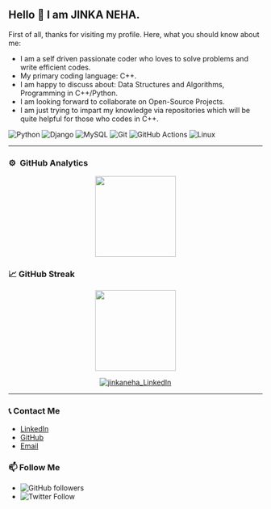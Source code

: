 ## Hello 👋 I am JINKA NEHA.



First of all, thanks for visiting my profile. Here, what you should know about me:

- I am a self driven passionate coder who loves to solve problems and write efficient codes.
- My primary coding language: C++.
- I am happy to discuss about: Data Structures and Algorithms, Programming in C++/Python.
- I am looking forward to collaborate on Open-Source Projects.
- I am just trying to impart my knowledge via repositories which will be quite helpful for those who codes in C++. 

<!-- ----------- TECH STACK SECTION ------------ -->


![Python](https://img.shields.io/badge/python-3670A0?style=for-the-badge&logo=python&logoColor=ffdd54) 
![Django](https://img.shields.io/badge/django-%23092E20.svg?style=for-the-badge&logo=django&logoColor=white) ![MySQL](https://img.shields.io/badge/mysql-%2300f.svg?style=for-the-badge&logo=mysql&logoColor=white) ![Git](https://img.shields.io/badge/git-%23F05033.svg?style=for-the-badge&logo=git&logoColor=white) ![GitHub Actions](https://img.shields.io/badge/githubactions-%232671E5.svg?style=for-the-badge&logo=githubactions&logoColor=white) ![Linux](https://img.shields.io/badge/Linux-FCC624?style=for-the-badge&logo=linux&logoColor=black)

<hr>

<!-- ----------- TECH STACK SECTION END------------ -->


### ⚙️ &nbsp;GitHub Analytics
<p align="center">
<a href="https://github.com/jinkaneha">
  <img height="160em" src="https://github-readme-stats-eight-theta.vercel.app/api?username=jinkaneha&show_icons=true&theme=algolia&include_all_commits=true&count_private=true"/>
  
  

</a>
</p>


### 📈 GitHub Streak
<p align="center">
  <img height="160em" src="https://github-readme-streak-stats.herokuapp.com/?user=jinkaneha&theme=algolia"/>
</p>





<p align="center"> <a href="https://www.linkedin.com/in/jinka-neha-a97353245/" target="blank"><img align="center" src="https://img.shields.io/badge/LinkedIn-0077B5?style=for-the-badge&logo=linkedin&logoColor=white" alt="jinkaneha_LinkedIn"/></a>
</p>

<hr>

<!-- ----------- CONNECT WITH ME SECTION END ------------ -->



### 📞 Contact Me
- [LinkedIn](https://www.linkedin.com/in/jinka-neha-a97353245/)
- [GitHub](https://github.com/jinkaneha)
- [Email](mailto:nehasrinivas1107@gmail.com)

### 📫 Follow Me
- ![GitHub followers](https://img.shields.io/github/followers/jinkaneha?label=Follow&style=social) 
- ![Twitter Follow](https://img.shields.io/twitter/follow/yourhandle?style=social)
